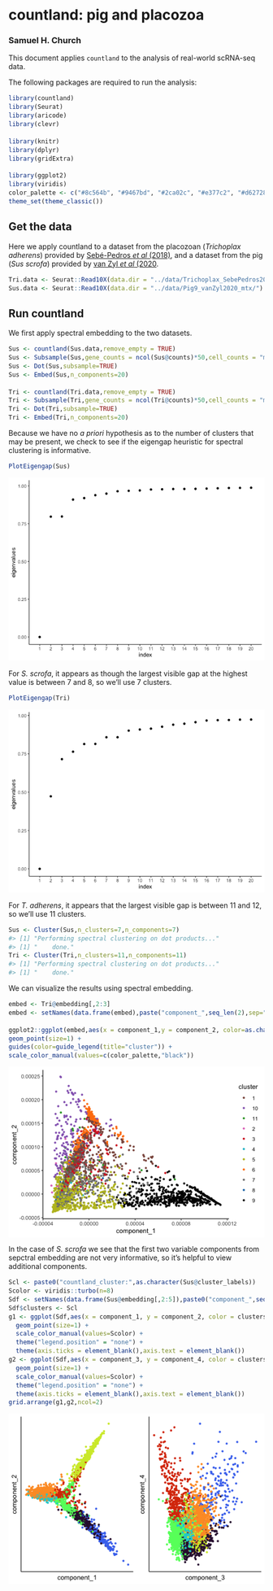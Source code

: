 countland: pig and placozoa
================

### Samuel H. Church

This document applies `countland` to the analysis of real-world
scRNA-seq data.

The following packages are required to run the analysis:

``` r
library(countland)
library(Seurat)
library(aricode)
library(clevr)

library(knitr)
library(dplyr)
library(gridExtra)

library(ggplot2)
library(viridis)
color_palette <- c("#8c564b", "#9467bd", "#2ca02c", "#e377c2", "#d62728", "#17becf", "#bcbd22", "#ff7f0e", "#7f7f7f", "#1f77b4")
theme_set(theme_classic())
```

## Get the data

Here we apply countland to a dataset from the placozoan (*Trichoplax
adherens*) provided by [Sebé-Pedros *et al*
(2018)](https://doi.org/10.1038/s41559-018-0575-6), and a dataset from
the pig (*Sus scrofa*) provided by [van Zyl *et al*
(2020](https://www.pnas.org/cgi/doi/10.1073/pnas.2001250117).

``` r
Tri.data <- Seurat::Read10X(data.dir = "../data/Trichoplax_SebePedros2018/")
Sus.data <- Seurat::Read10X(data.dir = "../data/Pig9_vanZyl2020_mtx/")
```

## Run countland

We first apply spectral embedding to the two datasets.

``` r
Sus <- countland(Sus.data,remove_empty = TRUE)
Sus <- Subsample(Sus,gene_counts = ncol(Sus@counts)*50,cell_counts = "min")
Sus <- Dot(Sus,subsample=TRUE)
Sus <- Embed(Sus,n_components=20)

Tri <- countland(Tri.data,remove_empty = TRUE)
Tri <- Subsample(Tri,gene_counts = ncol(Tri@counts)*50,cell_counts = "min")
Tri <- Dot(Tri,subsample=TRUE)
Tri <- Embed(Tri,n_components=20)
```

Because we have no *a priori* hypothesis as to the number of clusters
that may be present, we check to see if the eigengap heuristic for
spectral clustering is informative.

``` r
PlotEigengap(Sus)
```

![](vignette-pig-placozoa_files/figure-gfm/elbow-Sus-1.png)<!-- -->

For *S. scrofa*, it appears as though the largest visible gap at the
highest value is between 7 and 8, so we’ll use 7 clusters.

``` r
PlotEigengap(Tri)
```

![](vignette-pig-placozoa_files/figure-gfm/elbow-Tri-1.png)<!-- -->

For *T. adherens*, it appears that the largest visible gap is between 11
and 12, so we’ll use 11 clusters.

``` r
Sus <- Cluster(Sus,n_clusters=7,n_components=7)
#> [1] "Performing spectral clustering on dot products..."
#> [1] "    done."
Tri <- Cluster(Tri,n_clusters=11,n_components=11)
#> [1] "Performing spectral clustering on dot products..."
#> [1] "    done."
```

We can visualize the results using spectral embedding.

``` r
embed <- Tri@embedding[,2:3]
embed <- setNames(data.frame(embed),paste("component_",seq_len(2),sep=""))

ggplot2::ggplot(embed,aes(x = component_1,y = component_2, color=as.character(Tri@cluster_labels))) +
geom_point(size=1) +
guides(color=guide_legend(title="cluster")) +
scale_color_manual(values=c(color_palette,"black"))
```

<img src="vignette-pig-placozoa_files/figure-gfm/plot-Tri-1.png" style="display: block; margin: auto;" />

In the case of *S. scrofa* we see that the first two variable components
from sepctral embedding are not very informative, so it’s helpful to
view additional components.

``` r
Scl <- paste0("countland_cluster:",as.character(Sus@cluster_labels))
Scolor <- viridis::turbo(n=8)
Sdf <- setNames(data.frame(Sus@embedding[,2:5]),paste0("component_",seq_len(4)))
Sdf$clusters <- Scl
g1 <- ggplot(Sdf,aes(x = component_1, y = component_2, color = clusters)) + 
  geom_point(size=1) + 
  scale_color_manual(values=Scolor) +
  theme("legend.position" = "none") + 
  theme(axis.ticks = element_blank(),axis.text = element_blank())
g2 <- ggplot(Sdf,aes(x = component_3, y = component_4, color = clusters)) + 
  geom_point(size=1) + 
  scale_color_manual(values=Scolor) +
  theme("legend.position" = "none") + 
  theme(axis.ticks = element_blank(),axis.text = element_blank())
grid.arrange(g1,g2,ncol=2)
```

<img src="vignette-pig-placozoa_files/figure-gfm/plot-Sus-1.png" style="display: block; margin: auto;" />
